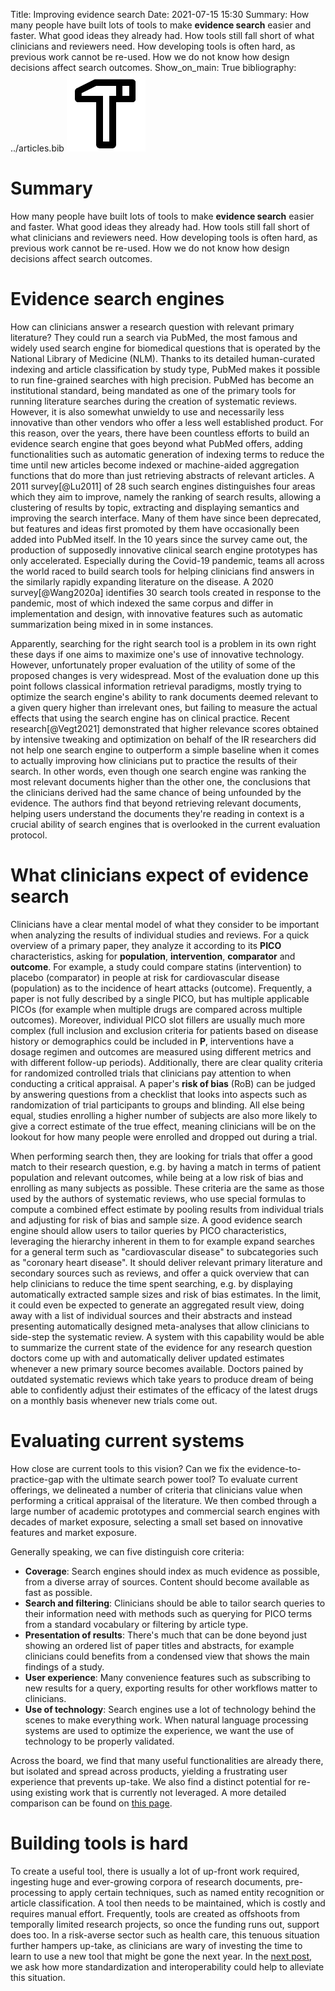 Title: Improving evidence search
Date: 2021-07-15 15:30
Summary: How many people have built lots of tools to make **evidence search** easier and faster. What good ideas they already had. How tools still fall short of what clinicians and reviewers need. How developing tools is often hard, as previous work cannot be re-used. How we do not know how design decisions affect search outcomes.
Show_on_main: True
bibliography: ../articles.bib
<img alt="Tool icon" src="/images/hammer-line.png" style="max-width:25%">

# Summary
How many people have built lots of tools to make **evidence search** easier and faster. What good ideas they already had. How tools still fall short of what clinicians and reviewers need. How developing tools is often hard, as previous work cannot be re-used. How we do not know how design decisions affect search outcomes.

# Evidence search engines
How can clinicians answer a research question with relevant primary literature? They could run a search via PubMed, the most famous and widely used search engine for biomedical questions that is operated by the National Library of Medicine (NLM). Thanks to its detailed human-curated indexing and article classification by study type, PubMed makes it possible to run fine-grained searches with high precision. PubMed has become an institutional standard, being mandated as one of the primary tools for running literature searches during the creation of systematic reviews. However, it is also somewhat unwieldy to use and necessarily less innovative than other vendors who offer a less well established product. For this reason, over the years, there have been countless efforts to build an evidence search engine that goes beyond what PubMed offers, adding functionalities such as automatic generation of indexing terms to reduce the time until new articles become indexed or machine-aided aggregation functions that do more than just retrieving abstracts of relevant articles. A 2011 survey[@Lu2011] of 28 such search engines distinguishes four areas which they aim to improve, namely the ranking of search results, allowing a clustering of results by topic, extracting and displaying semantics and improving the search interface. Many of them have since been deprecated, but features and ideas first promoted by them have occasionally been added into PubMed itself. In the 10 years since the survey came out, the production of supposedly innovative clinical search engine prototypes has only accelerated. Especially during the Covid-19 pandemic, teams all across the world raced to build search tools for helping clinicians find answers in the similarly rapidly expanding literature on the disease. A 2020 survey[@Wang2020a] identifies 30 search tools created in response to the pandemic, most of which indexed the same corpus and differ in implementation and design, with innovative features such as automatic summarization being mixed in in some instances.

Apparently, searching for the right search tool is a problem in its own right these days if one aims to maximize one's use of innovative technology. However, unfortunately proper evaluation of the utility of some of the proposed changes is very widespread. Most of the evaluation done up this point follows classical information retrieval paradigms, mostly trying to optimize the search engine's ability to rank documents deemed relevant to a given query higher than irrelevant ones, but failing to measure the actual effects that using the search engine has on clinical practice. Recent research[@Vegt2021] demonstrated that higher relevance scores obtained by intensive tweaking and optimization on behalf of the IR researchers did not help one search engine to outperform a simple baseline when it comes to actually improving how clinicians put to practice the results of their search. In other words, even though one search engine was ranking the most relevant documents higher than the other one, the conclusions that the clinicians derived had the same chance of being unfounded by the evidence. The authors find that beyond retrieving relevant documents, helping users understand the documents they're reading in context is a crucial ability of search engines that is overlooked in the current evaluation protocol.

# What clinicians expect of evidence search
Clinicians have a clear mental model of what they consider to be important when analyzing the results of individual studies and reviews. For a quick overview of a primary paper, they analyze it according to its **PICO** characteristics, asking for **population**, **intervention**, **comparator** and **outcome**. For example, a study could compare statins (intervention) to placebo (comparator) in people at risk for cardiovascular disease (population) as to the incidence of heart attacks (outcome). Frequently, a paper is not fully described by a single PICO, but has multiple applicable PICOs (for example when multiple drugs are compared across multiple outcomes). Moreover, individual PICO slot fillers are usually much more complex (full inclusion and exclusion criteria for patients based on disease history or demographics could be included in **P**, interventions have a dosage regimen and outcomes are measured using different metrics and with different follow-up periods). Additionally, there are clear quality criteria for randomized controlled trials that clinicians pay attention to when conducting a critical appraisal. A paper's **risk of bias** (RoB) can be judged by answering questions from a checklist that looks into aspects such as randomization of trial participants to groups and blinding. All else being equal, studies enrolling a higher number of subjects are also more likely to give a correct estimate of the true effect, meaning clinicians will be on the lookout for how many people were enrolled and dropped out during a trial. 

When performing search then, they are looking for trials that offer a good match to their research question, e.g. by having a match in terms of patient population and relevant outcomes, while being at a low risk of bias and enrolling as many subjects as possible. These criteria are the same as those used by the authors of systematic reviews, who use special formulas to compute a combined effect estimate by pooling results from individual trials and adjusting for risk of bias and sample size. A good evidence search engine should allow users to tailor queries by PICO characteristics, leveraging the hierarchy inherent in them to for example expand searches for a general term such as "cardiovascular disease" to subcategories such as "coronary heart disease". It should deliver relevant primary literature and secondary sources such as reviews, and offer a quick overview that can help clinicians to reduce the time spent searching, e.g. by displaying automatically extracted sample sizes and risk of bias estimates. In the limit, it could even be expected to generate an aggregated result view, doing away with a list of individual sources and their abstracts and instead presenting automatically designed meta-analyses that allow clinicians to side-step the systematic review. A system with this capability would be able to summarize the current state of the evidence for any research question doctors come up with and automatically deliver updated estimates whenever a new primary source becomes available. Doctors pained by outdated systematic reviews which take years to produce dream of being able to confidently adjust their estimates of the efficacy of the latest drugs on a monthly basis whenever new trials come out.

# Evaluating current systems
How close are current tools to this vision? Can we fix the evidence-to-practice-gap with the ultimate search power tool? To evaluate current offerings, we delineated a number of criteria that clinicians value when performing a critical appraisal of the literature. We then combed through a large number of academic prototypes and commercial search engines with decades of market exposure, selecting a small set based on innovative features and market exposure.

Generally speaking, we can five distinguish core criteria:

- **Coverage**: Search engines should index as much evidence as possible, from a diverse array of sources. Content should become available as fast as possible.
- **Search and filtering**: Clinicians should be able to tailor search queries to their information need with methods such as querying for PICO terms from a standard vocabulary or filtering by article type.
- **Presentation of results**: There's much that can be done beyond just showing an ordered list of paper titles and abstracts, for example clinicians could benefits from a condensed view that shows the main findings of a study.
- **User experience**: Many convenience features such as subscribing to new results for a query, exporting results for other workflows matter to clinicians.
- **Use of technology**: Search engines use a lot of technology behind the scenes to make everything work. When natural language processing systems are used to optimize the experience, we want the use of technology to be properly validated.

Across the board, we find that many useful functionalities are already there, but isolated and spread across products, yielding a frustrating user experience that prevents up-take. We also find a distinct potential for re-using existing work that is currently not leveraged. A more detailed comparison can be found on [this page](engine-comparison.html).

# Building tools is hard
To create a useful tool, there is usually a lot of up-front work required, ingesting huge and ever-growing corpora of research documents, pre-processing to apply certain techniques, such as named entity recognition or article classification. A tool then needs to be maintained, which is costly and requires manual effort. Frequently, tools are created as offshoots from temporally limited research projects, so once the funding runs out, support does too. In a risk-averse sector such as health care, this tenuous situation further hampers up-take, as clinicians are wary of investing the time to learn to use a new tool that might be gone the next year. In the [next post](a-common-infrastructure.html), we ask how more standardization and interoperability could help to alleviate this situation.
